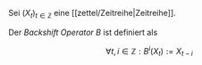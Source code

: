 Sei $(X_t)_{t \in \mathbb{Z}}$ eine [[zettel/Zeitreihe|Zeitreihe]].

Der *Backshift Operator* $B$ ist definiert als

$$
	\forall t, i \in \mathbb{Z} : B^i(X_t) := X_{t-i}
$$